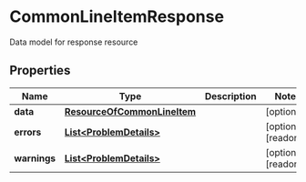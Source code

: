 

# CommonLineItemResponse

Data model for response resource

## Properties

| Name | Type | Description | Notes |
|------------ | ------------- | ------------- | -------------|
|**data** | [**ResourceOfCommonLineItem**](ResourceOfCommonLineItem.md) |  |  [optional] |
|**errors** | [**List&lt;ProblemDetails&gt;**](ProblemDetails.md) |  |  [optional] [readonly] |
|**warnings** | [**List&lt;ProblemDetails&gt;**](ProblemDetails.md) |  |  [optional] [readonly] |



